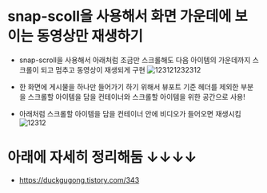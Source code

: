 # snap-scoll을 사용해서 화면 가운데에 보이는 동영상만 재생하기
- snap-scroll을 사용해서 아래처럼 조금만 스크롤해도 다음 아이템의 가운데까지 스크롤이 되고 멈추고 동영상이 재생되게 구현
![123121232312](https://user-images.githubusercontent.com/55455103/177728941-3690d05b-578d-4e9c-9e15-2c60db807b91.gif)

- 한 화면에 게시물을 하나만 들어가기 하기 위해서 뷰포트 기준 헤더를 제외한 부분을 스크롤할 아이템을 담을 컨테이너와 스크롤할 아이템을 위한 공간으로 사용!
- 아래처럼 스크롤할 아이템을 담을 컨테이너 안에 비디오가 들어오면 재생시킴
![12312](https://user-images.githubusercontent.com/55455103/177728327-f1df53d2-f097-4d85-b3db-c580b1cb9288.png)


# 아래에 자세히 정리해둠 ↓↓↓↓
- https://duckgugong.tistory.com/343
